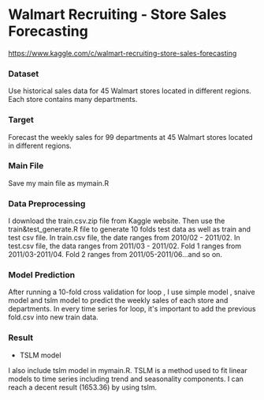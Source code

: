 # Walmart Recruiting - Store Sales Forecasting
https://www.kaggle.com/c/walmart-recruiting-store-sales-forecasting

### Dataset
Use historical sales data for 45 Walmart stores located in different regions. Each store contains many departments.

### Target
Forecast the weekly sales for 99 departments at 45 Walmart stores located in different regions.

### Main File
Save my main file as mymain.R

### Data Preprocessing 
I download the train.csv.zip file from Kaggle website. Then use the train&test_generate.R file to generate 10 folds test data as well as train and test csv file. 
In train.csv file, the date ranges from 2010/02 - 2011/02. In test.csv file, the data ranges from 2011/03 - 2011/02. Fold 1 ranges from 2011/03-2011/04. Fold 2 ranges from 2011/05-2011/06...and so on.

### Model Prediction 
After running a 10-fold cross validation for loop , I use simple model , snaive model and tslm model to predict the weekly sales of each store and departments. 
In every time series for loop, it's important to add the previous fold.csv into new train data.

### Result 
- TSLM model

I also include tslm model in mymain.R. TSLM is a method used to fit linear models to time series including trend and seasonality components. 
I can reach a decent result (1653.36) by using tslm.

